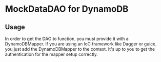 # MockDataDAO for DynamoDB

## Usage

In order to get the DAO to function, you must provide it with a 
DynamoDBMapper. If you are using an IoC framework like Dagger or
guice, you just add the DynamoDBMapper to the context. It's up to
you to get the authentication for the mapper setup correctly.